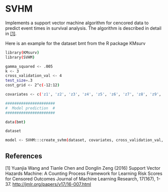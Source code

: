 # SVHM
Implements a support vector machine algorithm for cencored data to predict event times in survival analysis. The algorithm is described in detail in [[1]](#1).

Here is an example for the dataset bmt from the R package KMsurv

```sh
library(KMsurv)
library(SVHM)

gamma_squared <- .005
k <- 3
cross_validation_val <- 4
test_size=.3
cost_grid <- 2^c(-12:12)

covariates <- c('z1', 'z2', 'z3', 'z4', 'z5', 'z6', 'z7', 'z8', 'z9', 'z10')

######################
#  Model prediction  #
######################

data(bmt)

dataset

model <- SVHM:::create_svhm(dataset, covariates, cross_validation_val, cost_grid, gamma_squared, k, test_size, varName_cencored="d3", varName_futime = "t2", opt='mosek')
```

## References
<a id="1">[1]</a> 
Yuanjia Wang and Tianle Chen and Donglin Zeng (2016)
Support Vector Hazards Machine: A Counting Process Framework for Learning Risk Scores for Censored Outcomes
Journal of Machine Learning Research, 17(167), 1-37.
http://jmlr.org/papers/v17/16-007.html
